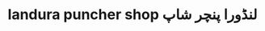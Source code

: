 ---
title: "landura puncher shop لنڈورا پنچر شاپ"
url: /karachi/landura-puncher-shop-lnddwr-pnchr-shp/
shop: Autowerkstatt
---